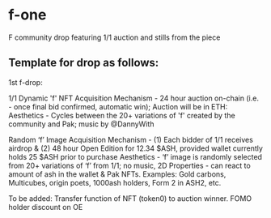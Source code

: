 # f-one
F community drop featuring 1/1 auction and stills from the piece


## Template for drop as follows:
1st f-drop:

1/1 Dynamic 'f' NFT 
Acquisition Mechanism - 24 hour auction on-chain (i.e. - once final bid confirmed, automatic win); Auction will be in ETH:
Aesthetics - Cycles between the 20+ variations of 'f' created by the community and Pak; music by @DannyWith 

Random ‘f’ Image
Acquisition Mechanism - (1) Each bidder of 1/1 receives airdrop & (2) 48 hour Open Edition for 12.34 $ASH, provided wallet currently holds 25 $ASH prior to purchase
Aesthetics - ‘f’ image is randomly selected from 20+ variations of ‘f’ from 1/1; no music, 2D
Properties - can react to amount of ash in the wallet & Pak NFTs. Examples: Gold carbons, Multicubes, origin poets, 1000ash holders, Form 2 in ASH2, etc.

To be added:
Transfer function of NFT (token0) to auction winner.
FOMO holder discount on OE

